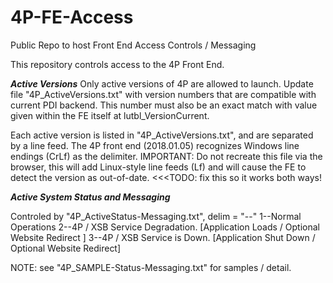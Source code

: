 # 4P-FE-Access
Public Repo to host Front End Access Controls / Messaging


This repository controls access to the 4P Front End.

***Active Versions***
Only active versions of 4P are allowed to launch. Update file "4P_ActiveVersions.txt" with version numbers that are compatible with current PDI backend. This number must also be an exact match with value given within the FE itself at lutbl_VersionCurrent.

Each active version is listed in "4P_ActiveVersions.txt", and are separated by a line feed. The 4P front end (2018.01.05) recognizes Windows line endings (CrLf) as the delimiter. IMPORTANT: Do not recreate this file via the browser, this will add Linux-style line feeds (Lf) and will cause the FE to detect the version as out-of-date. <<<TODO: fix this so it works both ways! 

***Active System Status and Messaging***

Controled by  "4P_ActiveStatus-Messaging.txt", delim = "--"
1--Normal Operations 
2--4P / XSB Service Degradation. [Application Loads / Optional Website Redirect ]
3--4P / XSB Service is Down. [Application Shut Down / Optional Website Redirect]

NOTE: see "4P_SAMPLE-Status-Messaging.txt" for samples / detail.
